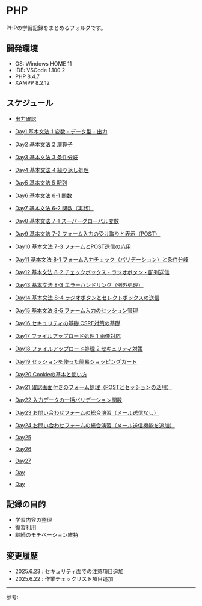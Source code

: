 # PHP

PHPの学習記録をまとめるフォルダです。

## 開発環境

- OS: Windows HOME 11
- IDE: VSCode 1.100.2
- PHP 8.4.7
- XAMPP 8.2.12

## スケジュール

- [出力確認](./operationCheck/)

- [Day1 基本文法 1 変数・データ型・出力](./basicSyntax/)
- [Day2 基本文法 2 演算子](./calculation/)
- [Day3 基本文法 3 条件分岐](./conditionalBranching/)
- [Day4 基本文法 4 繰り返し処理](./repetition/) 
- [Day5 基本文法 5 配列](./arryas/)
- [Day6 基本文法 6-1 関数](./function-1/)
- [Day7 基本文法 6-2 関数（実践）](./function-2/)
- [Day8 基本文法 7-1 スーパーグローバル変数](./superGlobal-1/) 
- [Day9 基本文法 7-2 フォーム入力の受け取りと表示（POST）](./superGlobal-2/)
- [Day10 基本文法 7-3 フォームとPOST送信の応用](./superGlobal-3/)
- [Day11 基本文法 8-1 フォーム入力チェック（バリデーション）と条件分岐](./form-1/)
- [Day12 基本文法 8-2 チェックボックス・ラジオボタン・配列送信](./form-2/) 
- [Day13 基本文法 8-3 エラーハンドリング（例外処理）](./form-3/)
- [Day14 基本文法 8-4 ラジオボタンとセレクトボックスの送信](./form-4/)
- [Day15 基本文法 8-5 フォーム入力のセッション管理](./form-5/)
- [Day16 セキュリティの基礎 CSRF対策の基礎](./security/)
- [Day17 ファイルアップロード処理 1 画像対応](./fileUpload-1/)
- [Day18 ファイルアップロード処理 2 セキュリティ対策](./fileUpload-2/)
- [Day19 セッションを使った簡易ショッピングカート](./session/)
- [Day20 Cookieの基本と使い方](./cookie/)
- [Day21 確認画面付きのフォーム処理（POSTとセッションの活用）](./postSession/)
- [Day22 入力データの一括バリデーション関数](./validationFunction/)
- [Day23 お問い合わせフォームの総合演習（メール送信なし）](./inquiryForm-1/)
- [Day24 お問い合わせフォームの総合演習（メール送信機能を追加）](./inquiryForm-2/)
- [Day25 ]()
- [Day26 ]()
- [Day27 ]()
- [Day ]()
- [Day ]()

## 記録の目的

- 学習内容の整理
- 復習利用
- 継続のモチベーション維持

## 変更履歴


- 2025.6.23 : セキュリティ面での注意項目追加
- 2025.6.22 : 作業チェックリスト項目追加

---
参考: []()

